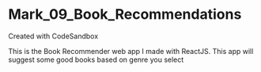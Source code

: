 # Mark_09_Book_Recommendations
Created with CodeSandbox

This is the Book Recommender web app I made with ReactJS. This app will suggest some good books based on genre you select
